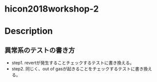 # hicon2018workshop-2
# Description
## 異常系のテストの書き方
- step1. revertが発生することチェックするテストに書き換える。
- step2. 同じく、out of gasが起きることをチェックするテストに書き換える。
